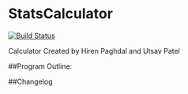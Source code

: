 # StatsCalculator
[![Build Status](https://travis-ci.com/hpaghdal/StatsCalculator.svg?branch=master)](https://travis-ci.com/hpaghdal/StatsCalculator)

Calculator Created by Hiren Paghdal and Utsav Patel

##Program Outline: 


##Changelog
